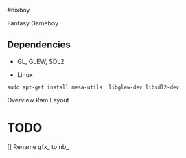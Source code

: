 #nixboy
 
 Fantasy Gameboy

## Dependencies 

- GL, GLEW, SDL2

* Linux
```shell
sudo apt-get install mesa-utils  libglew-dev libsdl2-dev
```

Overview
	Ram Layout



# TODO 
	
[] Rename gfx_ to nb_ 	